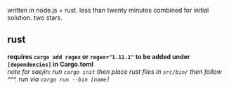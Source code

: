 written in node.js + rust.
less than twenty minutes combined for initial solution.
two stars.

## rust
**requires `cargo add regex` or `regex="1.11.1"` to be added under `[dependencies]` in Cargo.toml** <br>
*note for saejin: run `cargo init` then place rust files in `src/bin/` then follow ^^^. run via `cargo run --bin [name]`*
